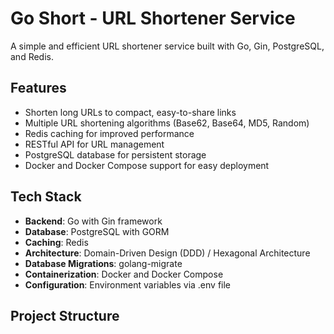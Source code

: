 # Go Short - URL Shortener Service

A simple and efficient URL shortener service built with Go, Gin, PostgreSQL, and Redis.

## Features

- Shorten long URLs to compact, easy-to-share links
- Multiple URL shortening algorithms (Base62, Base64, MD5, Random)
- Redis caching for improved performance
- RESTful API for URL management
- PostgreSQL database for persistent storage
- Docker and Docker Compose support for easy deployment

## Tech Stack

- **Backend**: Go with Gin framework
- **Database**: PostgreSQL with GORM
- **Caching**: Redis
- **Architecture**: Domain-Driven Design (DDD) / Hexagonal Architecture
- **Database Migrations**: golang-migrate
- **Containerization**: Docker and Docker Compose
- **Configuration**: Environment variables via .env file

## Project Structure

```